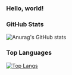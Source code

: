 ### Hello, world! 

### GitHub Stats
![Anurag's GitHub stats](https://github-readme-stats.vercel.app/api?username=54Hex&show_icons=true&theme=dark&hide_border)

### Top Languages
[![Top Langs](https://github-readme-stats.vercel.app/api/top-langs/?username=54Hex&hide=makefile&layout=compact&theme=dark&hide_border)](https://github.com/anuraghazra/github-readme-stats)
